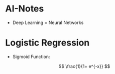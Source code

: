 # AI-Notes

- Deep Learning = Neural Networks

# Logistic Regression

- Sigmoid Function:

$$
\frac{1}{1+ e^{-x}}
$$
